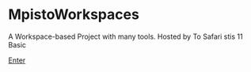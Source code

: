 # MpistoWorkspaces
A Workspace-based Project with many tools. Hosted by To Safari stis 11 Basic 

[Enter](https://awikia.github.io/MpistoWorkspaces/Mpisto.html)
